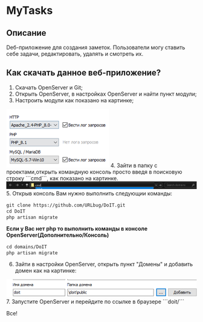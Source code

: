 # MyTasks

## Описание
Dеб-приложение для создания заметок.
Пользователи могу ставить себе задачи, редактировать, удалять и смотреть их.

## Как скачать данное веб-приложение?
1. Скачать OpenServer и Git;
2. Открыть OpenServer, в настройках OpenServer и найти пункт модули;
3. Настроить модули как показано на картинке;
<img src="setup.png">
4. Зайти в папку с проектами,открыть командную консоль просто введя в поисковую строку ```cmd```, как показано на картинке.
<img src="cmd.png">
5. Открыв консоль Вам нужно выполнить следующии команды:

```
git clone https://github.com/URLbug/DoIT.git
cd DoIT
php artisan migrate 
``` 

__Если у Вас нет php то выполнить команды в консоле OpenServer(Дополнительно/Консоль)__

```
cd domains/DoIT
php artisan migrate 
```

6. Зайти в настройки OpenServer, открыть пункт "Домены" и добавить домен как на картинке:
<img src="domain.png">
7. Запустите OpenServer и перейдите по ссылке в браузере ```doit/```

Все!
